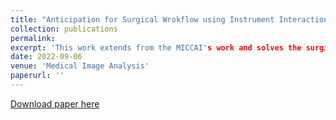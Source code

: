 ```yaml
---
title: "Anticipation for Surgical Wrokflow using Instrument Interaction and Recognized Signals"
collection: publications
permalink: 
excerpt: 'This work extends from the MICCAI's work and solves the surgical instrument and phase presence anticipation using the recognized presence signals from the real world.'
date: 2022-09-06
venue: 'Medical Image Analysis'
paperurl: ''
---
```


[Download paper here]()
